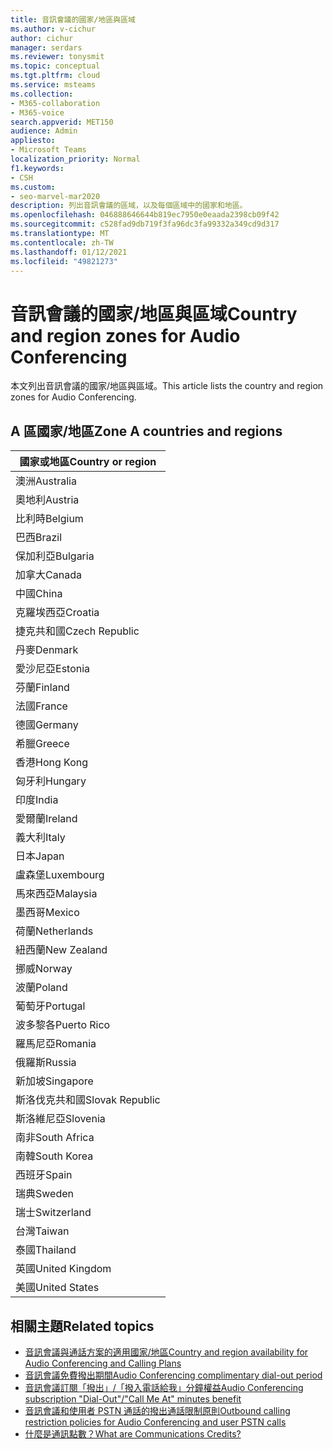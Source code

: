 ```yaml
---
title: 音訊會議的國家/地區與區域
ms.author: v-cichur
author: cichur
manager: serdars
ms.reviewer: tonysmit
ms.topic: conceptual
ms.tgt.pltfrm: cloud
ms.service: msteams
ms.collection:
- M365-collaboration
- M365-voice
search.appverid: MET150
audience: Admin
appliesto:
- Microsoft Teams
localization_priority: Normal
f1.keywords:
- CSH
ms.custom:
- seo-marvel-mar2020
description: 列出音訊會議的區域，以及每個區域中的國家和地區。
ms.openlocfilehash: 046888646644b819ec7950e0eaada2398cb09f42
ms.sourcegitcommit: c528fad9db719f3fa96dc3fa99332a349cd9d317
ms.translationtype: MT
ms.contentlocale: zh-TW
ms.lasthandoff: 01/12/2021
ms.locfileid: "49821273"
---
```

# <a name="country-and-region-zones-for-audio-conferencing"></a><span data-ttu-id="0561f-103">音訊會議的國家/地區與區域</span><span class="sxs-lookup"><span data-stu-id="0561f-103">Country and region zones for Audio Conferencing</span></span>

<span data-ttu-id="0561f-104">本文列出音訊會議的國家/地區與區域。</span><span class="sxs-lookup"><span data-stu-id="0561f-104">This article lists the country and region zones for Audio Conferencing.</span></span>

## <a name="zone-a-countries-and-regions"></a><span data-ttu-id="0561f-105">A 區國家/地區</span><span class="sxs-lookup"><span data-stu-id="0561f-105">Zone A countries and regions</span></span>

|<span data-ttu-id="0561f-106">國家或地區</span><span class="sxs-lookup"><span data-stu-id="0561f-106">Country or region</span></span>    |
|-----|
|<span data-ttu-id="0561f-107">澳洲</span><span class="sxs-lookup"><span data-stu-id="0561f-107">Australia</span></span>  <br/> |
|<span data-ttu-id="0561f-108">奧地利</span><span class="sxs-lookup"><span data-stu-id="0561f-108">Austria</span></span>  <br/> |
|<span data-ttu-id="0561f-109">比利時</span><span class="sxs-lookup"><span data-stu-id="0561f-109">Belgium</span></span>  <br/> |
|<span data-ttu-id="0561f-110">巴西</span><span class="sxs-lookup"><span data-stu-id="0561f-110">Brazil</span></span>  <br/> |
|<span data-ttu-id="0561f-111">保加利亞</span><span class="sxs-lookup"><span data-stu-id="0561f-111">Bulgaria</span></span>  <br/> |
|<span data-ttu-id="0561f-112">加拿大</span><span class="sxs-lookup"><span data-stu-id="0561f-112">Canada</span></span>  <br/> |
|<span data-ttu-id="0561f-113">中國</span><span class="sxs-lookup"><span data-stu-id="0561f-113">China</span></span>  <br/> |
|<span data-ttu-id="0561f-114">克羅埃西亞</span><span class="sxs-lookup"><span data-stu-id="0561f-114">Croatia</span></span>  <br/> |
|<span data-ttu-id="0561f-115">捷克共和國</span><span class="sxs-lookup"><span data-stu-id="0561f-115">Czech Republic</span></span>  <br/> |
|<span data-ttu-id="0561f-116">丹麥</span><span class="sxs-lookup"><span data-stu-id="0561f-116">Denmark</span></span>  <br/> |
|<span data-ttu-id="0561f-117">愛沙尼亞</span><span class="sxs-lookup"><span data-stu-id="0561f-117">Estonia</span></span>  <br/> |
|<span data-ttu-id="0561f-118">芬蘭</span><span class="sxs-lookup"><span data-stu-id="0561f-118">Finland</span></span>  <br/> |
|<span data-ttu-id="0561f-119">法國</span><span class="sxs-lookup"><span data-stu-id="0561f-119">France</span></span>  <br/> |
|<span data-ttu-id="0561f-120">德國</span><span class="sxs-lookup"><span data-stu-id="0561f-120">Germany</span></span>  <br/> |
|<span data-ttu-id="0561f-121">希臘</span><span class="sxs-lookup"><span data-stu-id="0561f-121">Greece</span></span>  <br/> |
|<span data-ttu-id="0561f-122">香港</span><span class="sxs-lookup"><span data-stu-id="0561f-122">Hong Kong</span></span>  <br/> |
|<span data-ttu-id="0561f-123">匈牙利</span><span class="sxs-lookup"><span data-stu-id="0561f-123">Hungary</span></span>  <br/> |
|<span data-ttu-id="0561f-124">印度</span><span class="sxs-lookup"><span data-stu-id="0561f-124">India</span></span>  <br/> |
|<span data-ttu-id="0561f-125">愛爾蘭</span><span class="sxs-lookup"><span data-stu-id="0561f-125">Ireland</span></span>  <br/> |
|<span data-ttu-id="0561f-126">義大利</span><span class="sxs-lookup"><span data-stu-id="0561f-126">Italy</span></span>  <br/> |
|<span data-ttu-id="0561f-127">日本</span><span class="sxs-lookup"><span data-stu-id="0561f-127">Japan</span></span>  <br/> |
|<span data-ttu-id="0561f-128">盧森堡</span><span class="sxs-lookup"><span data-stu-id="0561f-128">Luxembourg</span></span>  <br/> |
|<span data-ttu-id="0561f-129">馬來西亞</span><span class="sxs-lookup"><span data-stu-id="0561f-129">Malaysia</span></span>  <br/> |
|<span data-ttu-id="0561f-130">墨西哥</span><span class="sxs-lookup"><span data-stu-id="0561f-130">Mexico</span></span>  <br/> |
|<span data-ttu-id="0561f-131">荷蘭</span><span class="sxs-lookup"><span data-stu-id="0561f-131">Netherlands</span></span>  <br/> |
|<span data-ttu-id="0561f-132">紐西蘭</span><span class="sxs-lookup"><span data-stu-id="0561f-132">New Zealand</span></span>  <br/> |
|<span data-ttu-id="0561f-133">挪威</span><span class="sxs-lookup"><span data-stu-id="0561f-133">Norway</span></span>  <br/> |
|<span data-ttu-id="0561f-134">波蘭</span><span class="sxs-lookup"><span data-stu-id="0561f-134">Poland</span></span>  <br/> |
|<span data-ttu-id="0561f-135">葡萄牙</span><span class="sxs-lookup"><span data-stu-id="0561f-135">Portugal</span></span>  <br/> |
|<span data-ttu-id="0561f-136">波多黎各</span><span class="sxs-lookup"><span data-stu-id="0561f-136">Puerto Rico</span></span>  <br/> |
|<span data-ttu-id="0561f-137">羅馬尼亞</span><span class="sxs-lookup"><span data-stu-id="0561f-137">Romania</span></span>  <br/> |
|<span data-ttu-id="0561f-138">俄羅斯</span><span class="sxs-lookup"><span data-stu-id="0561f-138">Russia</span></span>  <br/> |
|<span data-ttu-id="0561f-139">新加坡</span><span class="sxs-lookup"><span data-stu-id="0561f-139">Singapore</span></span>  <br/> |
|<span data-ttu-id="0561f-140">斯洛伐克共和國</span><span class="sxs-lookup"><span data-stu-id="0561f-140">Slovak Republic</span></span>  <br/> |
|<span data-ttu-id="0561f-141">斯洛維尼亞</span><span class="sxs-lookup"><span data-stu-id="0561f-141">Slovenia</span></span>  <br/> |
|<span data-ttu-id="0561f-142">南非</span><span class="sxs-lookup"><span data-stu-id="0561f-142">South Africa</span></span>  <br/> |
|<span data-ttu-id="0561f-143">南韓</span><span class="sxs-lookup"><span data-stu-id="0561f-143">South Korea</span></span>  <br/> |
|<span data-ttu-id="0561f-144">西班牙</span><span class="sxs-lookup"><span data-stu-id="0561f-144">Spain</span></span>  <br/> |
|<span data-ttu-id="0561f-145">瑞典</span><span class="sxs-lookup"><span data-stu-id="0561f-145">Sweden</span></span>  <br/> |
|<span data-ttu-id="0561f-146">瑞士</span><span class="sxs-lookup"><span data-stu-id="0561f-146">Switzerland</span></span>  <br/> |
|<span data-ttu-id="0561f-147">台灣</span><span class="sxs-lookup"><span data-stu-id="0561f-147">Taiwan</span></span>  <br/> |
|<span data-ttu-id="0561f-148">泰國</span><span class="sxs-lookup"><span data-stu-id="0561f-148">Thailand</span></span>  <br/> |
|<span data-ttu-id="0561f-149">英國</span><span class="sxs-lookup"><span data-stu-id="0561f-149">United Kingdom</span></span>  <br/> |
|<span data-ttu-id="0561f-150">美國</span><span class="sxs-lookup"><span data-stu-id="0561f-150">United States</span></span>  <br/> |

## <a name="related-topics"></a><span data-ttu-id="0561f-151">相關主題</span><span class="sxs-lookup"><span data-stu-id="0561f-151">Related topics</span></span>

- [<span data-ttu-id="0561f-152">音訊會議與通話方案的適用國家/地區</span><span class="sxs-lookup"><span data-stu-id="0561f-152">Country and region availability for Audio Conferencing and Calling Plans</span></span>](country-and-region-availability-for-audio-conferencing-and-calling-plans/country-and-region-availability-for-audio-conferencing-and-calling-plans.md)
- [<span data-ttu-id="0561f-153">音訊會議免費撥出期間</span><span class="sxs-lookup"><span data-stu-id="0561f-153">Audio Conferencing complimentary dial-out period</span></span>](complimentary-dial-out-period.md)
- [<span data-ttu-id="0561f-154">音訊會議訂閱「撥出」/「撥入電話給我」分鐘權益</span><span class="sxs-lookup"><span data-stu-id="0561f-154">Audio Conferencing subscription "Dial-Out"/"Call Me At" minutes benefit</span></span>](audio-conferencing-subscription-dial-out.md)
- [<span data-ttu-id="0561f-155">音訊會議和使用者 PSTN 通話的撥出通話限制原則</span><span class="sxs-lookup"><span data-stu-id="0561f-155">Outbound calling restriction policies for Audio Conferencing and user PSTN calls</span></span>](outbound-calling-restriction-policies.md)
- [<span data-ttu-id="0561f-156">什麼是通訊點數？</span><span class="sxs-lookup"><span data-stu-id="0561f-156">What are Communications Credits?</span></span>](what-are-communications-credits.md)
